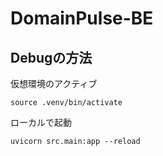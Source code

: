 # DomainPulse-BE

## Debugの方法

仮想環境のアクティブ
```
source .venv/bin/activate
```

ローカルで起動
```
uvicorn src.main:app --reload
```
